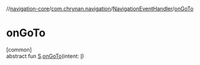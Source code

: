 //[navigation-core](../../../index.md)/[com.chrynan.navigation](../index.md)/[NavigationEventHandler](index.md)/[onGoTo](on-go-to.md)

# onGoTo

[common]\
abstract fun [S](index.md).[onGoTo](on-go-to.md)(intent: [I](index.md))
